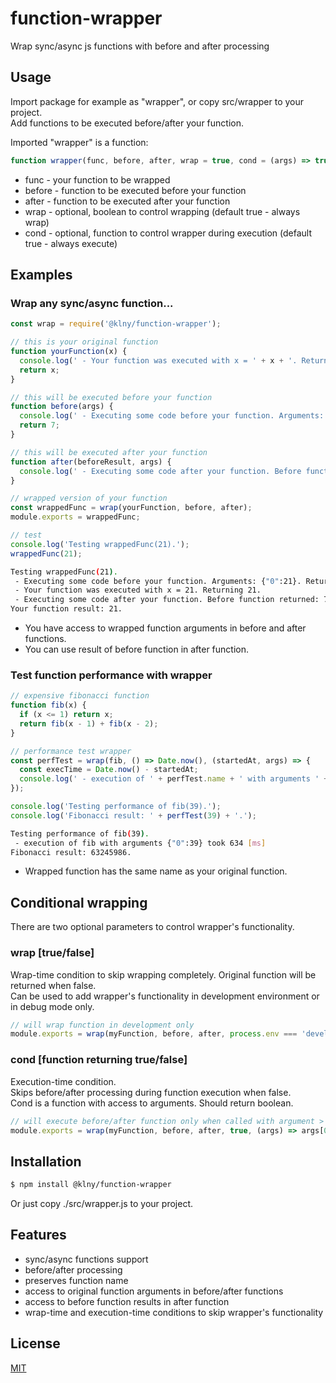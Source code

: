# function-wrapper
Wrap sync/async js functions with before and after processing

## Usage
Import package for example as "wrapper", or copy src/wrapper to your project.  
Add functions to be executed before/after your function.  

Imported "wrapper" is a function:
```js
function wrapper(func, before, after, wrap = true, cond = (args) => true) {};
```
 * func - your function to be wrapped 
 * before - function to be executed before your function
 * after - function to be executed after your function
 * wrap - optional, boolean to control wrapping (default true - always wrap)
 * cond - optional, function to control wrapper during execution (default true - always execute)

## Examples
### Wrap any sync/async function...
```js
const wrap = require('@klny/function-wrapper');

// this is your original function
function yourFunction(x) {
  console.log(' - Your function was executed with x = ' + x + '. Returning ' + x + '.');
  return x;
}

// this will be executed before your function
function before(args) {
  console.log(' - Executing some code before your function. Arguments: ' + JSON.stringify(args) + '. Returning 7.');
  return 7;
}

// this will be executed after your function
function after(beforeResult, args) {
  console.log(' - Executing some code after your function. Before function returned: ' + beforeResult + '. Arguments: ' + JSON.stringify(args) + '.');
}

// wrapped version of your function
const wrappedFunc = wrap(yourFunction, before, after);
module.exports = wrappedFunc;

// test
console.log('Testing wrappedFunc(21).');
wrappedFunc(21);
```
```sh
Testing wrappedFunc(21).
 - Executing some code before your function. Arguments: {"0":21}. Returning 7.
 - Your function was executed with x = 21. Returning 21.
 - Executing some code after your function. Before function returned: 7. Arguments: {"0":21}.
Your function result: 21.
```

 * You have access to wrapped function arguments in before and after functions. 
 * You can use result of before function in after function.

### Test function performance with wrapper
```js
// expensive fibonacci function
function fib(x) {
  if (x <= 1) return x;
  return fib(x - 1) + fib(x - 2);
}

// performance test wrapper
const perfTest = wrap(fib, () => Date.now(), (startedAt, args) => {
  const execTime = Date.now() - startedAt;
  console.log(' - execution of ' + perfTest.name + ' with arguments ' + JSON.stringify(args) + ' took ' + execTime + ' [ms]');
});

console.log('Testing performance of fib(39).');
console.log('Fibonacci result: ' + perfTest(39) + '.');
```
```sh
Testing performance of fib(39).
 - execution of fib with arguments {"0":39} took 634 [ms]
Fibonacci result: 63245986.
```

 * Wrapped function has the same name as your original function. 

## Conditional wrapping
There are two optional parameters to control wrapper's functionality.

### wrap [true/false]  
Wrap-time condition to skip wrapping completely. Original function will be returned when false.  
Can be used to add wrapper's functionality in development environment or in debug mode only.
```js
// will wrap function in development only
module.exports = wrap(myFunction, before, after, process.env === 'development');
```

### cond [function returning true/false]
Execution-time condition.  
Skips before/after processing during function execution when false.  
Cond is a function with access to arguments. Should return boolean.
 
```js
// will execute before/after function only when called with argument > 10
module.exports = wrap(myFunction, before, after, true, (args) => args[0] > 10);
 ```

## Installation
```bash
$ npm install @klny/function-wrapper
```
Or just copy ./src/wrapper.js to your project.

## Features

  * sync/async functions support
  * before/after processing
  * preserves function name
  * access to original function arguments in before/after functions
  * access to before function results in after function
  * wrap-time and execution-time conditions to skip wrapper's functionality

## License

  [MIT](LICENSE)